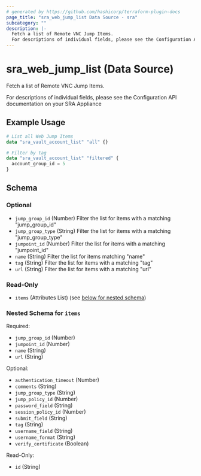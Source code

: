 ```yaml
---
# generated by https://github.com/hashicorp/terraform-plugin-docs
page_title: "sra_web_jump_list Data Source - sra"
subcategory: ""
description: |-
  Fetch a list of Remote VNC Jump Items.
  For descriptions of individual fields, please see the Configuration API documentation on your SRA Appliance
---
```


# sra_web_jump_list (Data Source)

Fetch a list of Remote VNC Jump Items.

For descriptions of individual fields, please see the Configuration API documentation on your SRA Appliance

## Example Usage

```terraform
# List all Web Jump Items
data "sra_vault_account_list" "all" {}

# Filter by tag
data "sra_vault_account_list" "filtered" {
  account_group_id = 5
}
```

<!-- schema generated by tfplugindocs -->
## Schema

### Optional

- `jump_group_id` (Number) Filter the list for items with a matching "jump_group_id"
- `jump_group_type` (String) Filter the list for items with a matching "jump_group_type"
- `jumpoint_id` (Number) Filter the list for items with a matching "jumpoint_id"
- `name` (String) Filter the list for items matching "name"
- `tag` (String) Filter the list for items with a matching "tag"
- `url` (String) Filter the list for items with a matching "url"

### Read-Only

- `items` (Attributes List) (see [below for nested schema](#nestedatt--items))

<a id="nestedatt--items"></a>
### Nested Schema for `items`

Required:

- `jump_group_id` (Number)
- `jumpoint_id` (Number)
- `name` (String)
- `url` (String)

Optional:

- `authentication_timeout` (Number)
- `comments` (String)
- `jump_group_type` (String)
- `jump_policy_id` (Number)
- `password_field` (String)
- `session_policy_id` (Number)
- `submit_field` (String)
- `tag` (String)
- `username_field` (String)
- `username_format` (String)
- `verify_certificate` (Boolean)

Read-Only:

- `id` (String)


